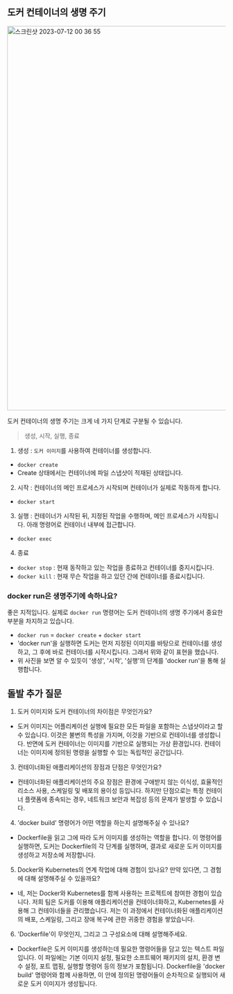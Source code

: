 ## 도커 컨테이너의 생명 주기

<img width="884" alt="스크린샷 2023-07-12 00 36 55" src="https://github.com/seay0/CS_study/assets/105037141/280c790b-32f6-477d-a166-9d76f9f39e31">


도커 컨테이너의 생명 주기는 크게 네 가지 단계로 구분될 수 있습니다. 


> 생성, 시작, 실행, 종료


1. 생성 : `도커 이미지`를 사용하여 컨테이너를 생성합니다.
- `docker create`
- Create 상태에서는 컨테이너에 파일 스냅샷이 적재된 상태입니다.
2. 시작 : 컨테이너의 메인 프로세스가 시작되며 컨테이너가 실제로 작동하게 합니다.
-  `docker start` 
3. 실행 : 컨테이너가 시작된 뒤, 지정된 작업을 수행하며, 메인 프로세스가 시작됩니다. 아래 명령어로 컨테이너 내부에 접근합니다.
- `docker exec`
4. 종료
- `docker stop` : 현재 동작하고 있는 작업을 종료하고 컨테이너를 중지시킵니다.
- `docker kill` : 현재 무슨 작업을 하고 있던 간에 컨테이너를 종료시킵니다.


### docker run은 생명주기에 속하나요?
좋은 지적입니다. 실제로 `docker run` 명령어는 도커 컨테이너의 생명 주기에서 중요한 부분을 차지하고 있습니다.

- `docker run` = `docker create` + `docker start`
- 'docker run'을 실행하면 도커는 먼저 지정된 이미지를 바탕으로 컨테이너를 생성하고, 그 후에 바로 컨테이너를 시작시킵니다. 그래서 위와 같이 표현을 했습니다.
- 위 사진을 보면 알 수 있듯이 '생성', '시작', '실행'의 단계를 'docker run'을 통해 실행합니다.

## 돌발 추가 질문
1. 도커 이미지와 도커 컨테이너의 차이점은 무엇인가요?
  - 도커 이미지는 어플리케이션 실행에 필요한 모든 파일을 포함하는 스냅샷이라고 할 수 있습니다. 이것은 불변의 특성을 가지며, 이것을 기반으로 컨테이너를 생성합니다.
   반면에 도커 컨테이너는 이미지를 기반으로 실행되는 가상 환경입니다. 컨테이너는 이미지에 정의된 명령을 실행할 수 있는 독립적인 공간입니다.
3. 컨테이너화된 애플리케이션의 장점과 단점은 무엇인가요?
  - 컨테이너화된 애플리케이션의 주요 장점은 환경에 구애받지 않는 이식성, 효율적인 리소스 사용, 스케일링 및 배포의 용이성 등입니다. 하지만 단점으로는 특정 컨테이너 플랫폼에 종속되는 경우, 네트워크 보안과 복잡성 등의 문제가 발생할 수 있습니다.
4. 'docker build' 명령어가 어떤 역할을 하는지 설명해주실 수 있나요?
  - Dockerfile을 읽고 그에 따라 도커 이미지를 생성하는 역할을 합니다. 이 명령어를 실행하면, 도커는 Dockerfile의 각 단계를 실행하며, 결과로 새로운 도커 이미지를 생성하고 저장소에 저장합니다.
5. Docker와 Kubernetes의 연계 작업에 대해 경험이 있나요? 만약 있다면, 그 경험에 대해 설명해주실 수 있을까요?
  - 네, 저는 Docker와 Kubernetes를 함께 사용하는 프로젝트에 참여한 경험이 있습니다. 저희 팀은 도커를 이용해 애플리케이션을 컨테이너화하고, Kubernetes를 사용해 그 컨테이너들을 관리했습니다. 저는 이 과정에서 컨테이너화된 애플리케이션의 배포, 스케일링, 그리고 장애 복구에 관한 귀중한 경험을 쌓았습니다.
6. 'Dockerfile'이 무엇인지, 그리고 그 구성요소에 대해 설명해주세요.
  - Dockerfile은 도커 이미지를 생성하는데 필요한 명령어들을 담고 있는 텍스트 파일입니다. 이 파일에는 기본 이미지 설정, 필요한 소프트웨어 패키지의 설치, 환경 변수 설정, 포트 맵핑, 실행할 명령어 등의 정보가 포함됩니다. Dockerfile을 'docker build' 명령어와 함께 사용하면, 이 안에 정의된 명령어들이 순차적으로 실행되어 새로운 도커 이미지가 생성됩니다.
